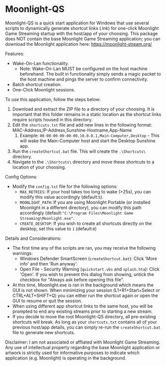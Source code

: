 # Moonlight-QS
Moonlight-QS is a quick start application for Windows that use several scripts to dynamically generate shortcut links (.lnk) for one-click Moonlight Game Streaming startup with the host/app of your choosing. This package does NOT contain the base Moonlight Game Streaming application; you can download the Moonlight application here: https://moonlight-stream.org/

Features:
* Wake-On-Lan functionality.
  * Note: Wake-On-Lan MUST be configured on the host machine beforehand. The built in functionality simply sends a magic packet to the host machine and pings the server to confirm connectivity.
* Batch shortcut creation.
* One-Click Moonlight sessions.

To use this application, follow the steps below:

1. Download and extract the ZIP file to a directory of your choosing. It is important that this folder remains in a static location as the shortcut links require scripts housed in this directory.
2. Edit the `shortcuts.txt` file and add new lines in the following format: MAC-Address,IP-Address,Sunshine-Hostname,App-Name
   1. Example: `00-00-00-00-00-00,10.0.0.1,Main-Computer,Desktop` - This will wake the Main-Computer host and start the Desktop Sunshine app.
3. Run the `createShortcut.bat` file. This will create the `.\Shortcuts\` directory.
4. Navigate to the `.\Shortcuts\` directory and move these shortcuts to a location of your choosing.

Config Options:
* Modify the `config.txt` file for the following options:
  * `MAX_RETRIES`: If your host takes too long to wake (>25s), you can modify this value accordingly (default:`5`).
  * `MOONLIGHT_PATH`: If you are using Moonlight Portable (or installed Moonlight in a different directory), you can modify this path accordingly (default:`"C:\Program Files\Moonlight Game Streaming\Moonlight.exe"`.
  * `CREATE_DESKTOP`: If you wish to create all shortcuts directly on the desktop, set this value to `1` (default:`0`)

Details and Considerations:
* The first time any of the scripts are ran, you may receive the following warnings:
  * Windows Defender SmartScreen (`createShortcut.bat`): Click 'More info' and then 'Run anyway'.
  * Open File - Security Warning (`quickstart.vbs` and `splash.hta`): Click 'Open'. If you wish to prevent this dialog from showing, untick the checkbox for "Always ask before opening this file".
* At this time, Moonlight.exe is ran in the background which means the GUI is not shown. When minimizing your session (L1+R1+Start+Select or CTRL+ALT+SHIFT+Q) you can either run the shortcut again or open the GUI to resume or quit the session.
* When using different app shortcut links to the same host, you will be prompted to end any existing streams prior to starting a new stream.
* If you decide to move the root Moonlight-QS directory, all pre-existing shortcuts will break. As long as your `shortcuts.txt` contains all of your previous host/app details, you can simply re-run the `createShortcut.bat` file to generate new shortcuts.

Disclaimer: I am not associated or affliated with Moonlight Game Streaming. Any use of intellectual property regarding the base Moonlight application or artwork is strictly used for informative purposes to indicate which application (e.g. Moonlight) is operating in the background.
